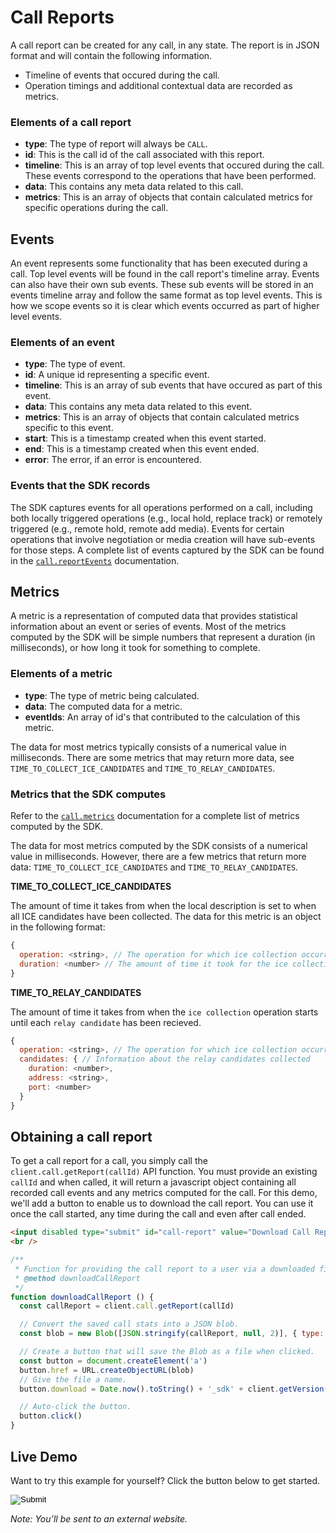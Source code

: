 [COPYRIGHT © 2024 RIBBON COMMUNICATIONS OPERATING COMPANY, INC. ALL RIGHTS RESERVED]: #

# Call Reports
A call report can be created for any call, in any state. The report is in JSON format and will contain the following information.

- Timeline of events that occured during the call.
- Operation timings and additional contextual data are recorded as metrics.

### Elements of a call report
- **type**: The type of report will always be `CALL`.
- **id**: This is the call id of the call associated with this report.
- **timeline**: This is an array of top level events that occured during the call. These events correspond to the operations that have been performed.
- **data**: This contains any meta data related to this call.
- **metrics**: This is an array of objects that contain calculated metrics for specific operations during the call.

## Events
An event represents some functionality that has been executed during a call. Top level events will be found in the call report's timeline array. Events can also have their own sub events. These sub events will be stored in an events timeline array and follow the same format as top level events. This is how we scope events so it is clear which events occurred as part of higher level events.

### Elements of an event
- **type**: The type of event.
- **id**: A unique id representing a specific event.
- **timeline**: This is an array of sub events that have occured as part of this event.
- **data**: This contains any meta data related to this event.
- **metrics**: This is an array of objects that contain calculated metrics specific to this event.
- **start**: This is a timestamp created when this event started.
- **end**: This is a timestamp created when this event ended.
- **error**: The error, if an error is encountered.

### Events that the SDK records
The SDK captures events for all operations performed on a call, including both locally triggered operations (e.g., local hold, replace track) or remotely triggered (e.g., remote hold, remote add media). Events for certain operations that involve negotiation or media creation will have sub-events for those steps. A complete list of events captured by the SDK can be found in the [`call.reportEvents`](https://ribboncommunications.github.io/webrtc-anonymous-js-sdk/docs/#callreportevents) documentation.

## Metrics
A metric is a representation of computed data that provides statistical information about an event or series of events. Most of the metrics computed by the SDK will be simple numbers that represent a duration (in milliseconds), or how long it took for something to complete.

### Elements of a metric
- **type**: The type of metric being calculated.
- **data**: The computed data for a metric.
- **eventIds**: An array of id's that contributed to the calculation of this metric.

The data for most metrics typically consists of a numerical value in milliseconds. There are some metrics that may return more data, see `TIME_TO_COLLECT_ICE_CANDIDATES` and `TIME_TO_RELAY_CANDIDATES`.

### Metrics that the SDK computes
Refer to the [`call.metrics`](https://ribboncommunications.github.io/webrtc-anonymous-js-sdk/docs/#callmetrics) documentation for a complete list of metrics computed by the SDK.

The data for most metrics computed by the SDK consists of a numerical value in milliseconds. However, there are a few metrics that return more data: `TIME_TO_COLLECT_ICE_CANDIDATES` and `TIME_TO_RELAY_CANDIDATES`.

**TIME_TO_COLLECT_ICE_CANDIDATES**

The amount of time it takes from when the local description is set to when all ICE candidates have been collected.
The data for this metric is an object in the following format:
```javascript
{
  operation: <string>, // The operation for which ice collection occurred.
  duration: <number> // The amount of time it took for the ice collection to complete.
}
```

**TIME_TO_RELAY_CANDIDATES**

The amount of time it takes from when the `ice collection` operation starts until each `relay candidate` has been recieved.
```javascript
{
  operation: <string>, // The operation for which ice collection occurred.
  candidates: { // Information about the relay candidates collected
    duration: <number>,
    address: <string>,
    port: <number>
  }
}
```

## Obtaining a call report
To get a call report for a call, you simply call the `client.call.getReport(callId)` API function. You must provide an existing `callId` and when called, it will return a javascript object containing all recorded call events and any metrics computed for the call. For this demo, we'll add a button to enable us to download the call report. You can use it once the call started, any time during the call and even after call ended.

```html
<input disabled type="submit" id="call-report" value="Download Call Report" onclick="downloadCallReport()" /> <br />
<br />
```

```javascript
/**
 * Function for providing the call report to a user via a downloaded file.
 * @method downloadCallReport
 */
function downloadCallReport () {
  const callReport = client.call.getReport(callId)

  // Convert the saved call stats into a JSON blob.
  const blob = new Blob([JSON.stringify(callReport, null, 2)], { type: 'application/json' })

  // Create a button that will save the Blob as a file when clicked.
  const button = document.createElement('a')
  button.href = URL.createObjectURL(blob)
  // Give the file a name.
  button.download = Date.now().toString() + '_sdk' + client.getVersion() + '_call_report.json'

  // Auto-click the button.
  button.click()
}
```

## Live Demo

Want to try this example for yourself? Click the button below to get started.

<form action="https://codepen.io/pen/define" method="POST" target="_blank" class="codepen-form"><input type="hidden" name="data" value=' {&quot;js&quot;:&quot;/**\n * Javascript SDK Call Reports Demo\n */\n\nconst defaultConfig = {\n  call: {\n    defaultPeerConfig: {\n      iceServers: [{ urls: &apos;turns:turn-blue.rbbn.com:443?transport=tcp&apos; }, { urls: &apos;stun:turn-blue.rbbn.com:3478&apos; }]\n    },\n    // Specify that credentials should be fetched from the server.\n    serverTurnCredentials: true\n  },\n  authentication: {\n    subscription: {\n      service: [&apos;call&apos;],\n      server: &apos;webrtc-blue.rbbn.com&apos;\n    },\n    websocket: {\n      server: &apos;webrtc-blue.rbbn.com&apos;\n    }\n  },\n  logs: {\n    logLevel: &apos;debug&apos;,\n    logActions: {\n      actionOnly: false,\n      exposePayloads: true\n    }\n  }\n}\n\nconst { create } = WebRTC\n\nconst client = create(defaultConfig)\n\nfunction toggleVisibilityOnUserFields () {\n  let chbox = document.getElementById(&apos;make-token-based-anonymous-call&apos;)\n  let visibility = &apos;block&apos;\n  if (chbox.checked) {\n    visibility = &apos;none&apos;\n  }\n  document.getElementById(&apos;callerSection&apos;).style.display = visibility\n  document.getElementById(&apos;calleeSection&apos;).style.display = visibility\n}\n\n// Utility function for appending messages to the message div.\nfunction log (message) {\n  document.getElementById(&apos;messages&apos;).innerHTML += &apos;<div>&apos; + message + &apos;</div>&apos;\n}\n\n// Variable to keep track of the call.\nlet callId\n\n// If call is a regular anonymous one, then we&apos;ll use caller & callee\n// values, as provided by user (in the text fields of this UI).\n// If call is a token-based anonymous one, then caller & callee will\n// be obtained from our Node.js https server.\nasync function makeAnonymousCall () {\n  let makeATokenBasedAnonymousCall = document.getElementById(&apos;make-token-based-anonymous-call&apos;).checked\n\n  let caller = document.getElementById(&apos;caller&apos;).value\n  if (!caller && !makeATokenBasedAnonymousCall) {\n    // For regular anonymous call, ask user to fill in the value\n    log(&apos;Error: Please provide the primary contact for the caller.&apos;)\n    return\n  }\n\n  let callee = document.getElementById(&apos;callee&apos;).value\n  if (!callee && !makeATokenBasedAnonymousCall) {\n    // For regular anonymous call, ask user to fill in the value\n    log(&apos;Error: Please provide the primary contact for the callee.&apos;)\n    return\n  }\n\n  // For regular anonymous call, there is no need for credentials\n  let credentials = {}\n\n  // Define our call options. Assume for now it is for a regular anonymous call.\n  const callOptions = {\n    from: caller,\n    video: false,\n    audio: true\n  }\n  if (makeATokenBasedAnonymousCall) {\n    // Before attempting to trigger outgoing call, get the actual token values\n    // from expressjs application server in order to make a token-based anonymous call.\n    const getTokensRequestUrl = &apos;https://localhost:3000/callparameters&apos;\n    let result = await fetch(getTokensRequestUrl)\n    let data = await result.json()\n\n    let accountToken = data.accountToken\n    let fromToken = data.fromToken\n    let toToken = data.toToken\n    let realm = data.realm\n\n    caller = data.caller\n    callee = data.callee\n\n    callOptions[&apos;from&apos;] = caller\n\n    log(&apos;Got Account Token: &apos; + accountToken)\n    log(&apos;Got From Token:    &apos; + fromToken)\n    log(&apos;Got To Token:      &apos; + toToken)\n    log(&apos;Got Realm:         &apos; + realm)\n    log(&apos;Got Caller:        &apos; + caller)\n    log(&apos;Got Callee:        &apos; + callee)\n\n    // Build our credentials object.\n    credentials = {\n      accountToken,\n      fromToken,\n      toToken,\n      realm\n    }\n    log(&apos;Making a token-based anonymous call to &apos; + callee)\n  } else {\n    // For regular anonymous calls, no extra information is needed.\n    log(&apos;Making a regular anonymous call to &apos; + callee)\n  }\n\n  // Finally, trigger the outgoing anonymous call.\n  callId = client.call.makeAnonymous(callee, credentials, callOptions)\n}\n\n// End an ongoing call.\nfunction endCall () {\n  // Retrieve call state.\n  let call = client.call.getById(callId)\n  log(&apos;Ending call with &apos; + call.to)\n\n  client.call.end(callId)\n}\n\n// Set listener for generic call errors.\nclient.on(&apos;call:error&apos;, function (params) {\n  log(&apos;Error: Encountered error on call: &apos; + params.error.message)\n})\n\nclient.on(&apos;media:error&apos;, function (params) {\n  log(&apos;Call encountered media error: &apos; + params.error.message)\n})\n\n// Set listener for changes in a call&apos;s state.\nclient.on(&apos;call:stateChange&apos;, function (params) {\n  // Retrieve call state.\n  const call = client.call.getById(params.callId)\n\n  if (params.error && params.error.message) {\n    log(&apos;Error: &apos; + params.error.message)\n  }\n  log(&apos;Call state changed from &apos; + params.previous.state + &apos; to &apos; + call.state)\n})\n\n// Set listener for successful call starts\nclient.on(&apos;call:start&apos;, function (params) {\n  log(&apos;Call successfully started. Waiting for response.&apos;)\n  document.getElementById(&apos;call-report&apos;).disabled = false\n})\n\n// Set listener for new tracks.\nclient.on(&apos;call:tracksAdded&apos;, function (params) {\n  params.trackIds.forEach(trackId => {\n    const track = client.media.getTrackById(trackId)\n\n    // Check whether the new track was a local track or not.\n    if (!track.isLocal) {\n      // Only render the remote audio into the remote container.\n      // Don&apos;t render the local audio so the end-user doesn&apos;t hear themselves.\n      client.media.renderTracks([trackId], &apos;#remote-container&apos;)\n    }\n  })\n})\n\n// Set listener for ended tracks.\nclient.on(&apos;call:trackEnded&apos;, function (params) {\n  // Check whether the ended track was a local track or not.\n  if (!params.local) {\n    // Remove the track from the remote container.\n    client.media.removeTracks([params.trackId], &apos;#remote-container&apos;)\n  }\n})\n\n/**\n * Function for providing the call report to a user via a downloaded file.\n * @method downloadCallReport\n */\nfunction downloadCallReport () {\n  const callReport = client.call.getReport(callId)\n\n  // Convert the saved call stats into a JSON blob.\n  const blob = new Blob([JSON.stringify(callReport, null, 2)], { type: &apos;application/json&apos; })\n\n  // Create a button that will save the Blob as a file when clicked.\n  const button = document.createElement(&apos;a&apos;)\n  button.href = URL.createObjectURL(blob)\n  // Give the file a name.\n  button.download = Date.now().toString() + &apos;_sdk&apos; + client.getVersion() + &apos;_call_report.json&apos;\n\n  // Auto-click the button.\n  button.click()\n}\n\n&quot;,&quot;html&quot;:&quot;<script src=\&quot;https://cdn.jsdelivr.net/gh/RibbonCommunications/webrtc-anonymous-js-sdk@7.3.0-beta.1594/dist/webrtc.js\&quot;></script>\n\n<div>\n  <fieldset>\n    <legend>Make an Anonymous Call</legend>\n\n    <!-- User input for making a call. -->\n    <div style=\&quot;margin-bottom: 5px\&quot;>\n      <input type=\&quot;button\&quot; value=\&quot;Make Call\&quot; onclick=\&quot;makeAnonymousCall();\&quot; />\n      <div style=\&quot;margin-left: 20px\&quot; id=\&quot;calleeSection\&quot;>\n        to <input id=\&quot;callee\&quot; type=\&quot;text\&quot; placeholder=\&quot;Callee&apos;s primary contact\&quot; />\n      </div>\n    </div>\n\n    <div id=\&quot;callerSection\&quot; style=\&quot;margin-left: 20px\&quot;>\n      Caller: <input id=\&quot;caller\&quot; type=\&quot;text\&quot; placeholder=\&quot;Caller&apos;s primary contact\&quot; />\n    </div>\n\n    <div>\n      Make a token-based call\n      <input type=\&quot;checkbox\&quot; id=\&quot;make-token-based-anonymous-call\&quot; onclick=\&quot;toggleVisibilityOnUserFields();\&quot; />\n    </div>\n  </fieldset>\n\n  <fieldset>\n    <legend>End an Anonymous Call</legend>\n    <!-- User input for ending an ongoing call. -->\n    <input type=\&quot;button\&quot; value=\&quot;End Call\&quot; onclick=\&quot;endCall();\&quot; />\n  </fieldset>\n  <div id=\&quot;remote-container\&quot;></div>\n\n  <br />\n  <div>Call Report</div>\n</div>\n\n<input disabled type=\&quot;submit\&quot; id=\&quot;call-report\&quot; value=\&quot;Download Call Report\&quot; onclick=\&quot;downloadCallReport()\&quot; /> <br />\n<br />\n\n  <fieldset>\n    <!-- Message output container. -->\n    <legend>Application Messages</legend>\n    <div id=\&quot;messages\&quot;></div>\n  </fieldset>\n</div>\n\n&quot;,&quot;css&quot;:&quot;&quot;,&quot;title&quot;:&quot;Javascript SDK Call Reports Demo&quot;,&quot;editors&quot;:101} '><input type="image" src="./TryItOn-CodePen.png"></form>

_Note: You’ll be sent to an external website._

[COPYRIGHT © 2024 RIBBON COMMUNICATIONS OPERATING COMPANY, INC. ALL RIGHTS RESERVED]: #

